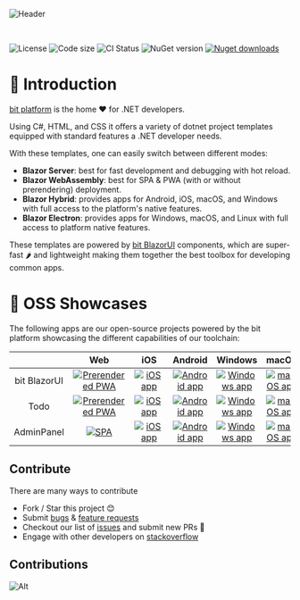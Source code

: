 ![Header](https://user-images.githubusercontent.com/6169846/251658486-b16e1db8-5481-46c4-9fc1-c9b279a4364a.png)

<br/>

![License](https://img.shields.io/github/license/bitfoundation/bitplatform.svg)
![Code size](https://img.shields.io/github/languages/code-size/bitfoundation/bitplatform.svg?logo=github)
![CI Status](https://github.com/bitfoundation/bitplatform/actions/workflows/bit.ci.yml/badge.svg)
![NuGet version](https://img.shields.io/nuget/v/bit.blazorui.svg?logo=nuget)
[![Nuget downloads](https://img.shields.io/badge/packages_download-3.4M-blue.svg?logo=nuget)](https://www.nuget.org/profiles/bit-foundation)


# 🧾 Introduction

[bit platform](https://bitplatform.dev) is the home ❤️ for .NET developers.

Using C#, HTML, and CSS it offers a variety of dotnet project templates equipped with standard features a .NET developer needs.

With these templates, one can easily switch between different modes:

* **Blazor Server**: best for fast development and debugging with hot reload.
* **Blazor WebAssembly**: best for SPA & PWA (with or without prerendering) deployment.
* **Blazor Hybrid**: provides apps for Android, iOS, macOS, and Windows with full access to the platform's native features.
* **Blazor Electron**: provides apps for Windows, macOS, and Linux with full access to platform native features.

These templates are powered by [bit BlazorUI](https://components.bitplatform.dev) components, which are super-fast 🌶 and lightweight making them together the best toolbox for developing common apps.


# 🎁 OSS Showcases

The following apps are our open-source projects powered by the bit platform showcasing the different capabilities of our toolchain:

| | &nbsp;&nbsp;&nbsp;Web&nbsp;&nbsp;&nbsp; | &nbsp;&nbsp;&nbsp;iOS&nbsp;&nbsp;&nbsp; | Android | Windows | macOS | &nbsp;Linux&nbsp;
|:-:|:--:|:--:|:--:|:--:|:--:|:--:|
| bit BlazorUI | [![Prerendered PWA](https://github-production-user-asset-6210df.s3.amazonaws.com/6169846/251381583-8b8eb895-80c9-4811-9641-57a5a08db163.png)](https://components.bitplatform.dev) | [![iOS app](https://github-production-user-asset-6210df.s3.amazonaws.com/6169846/251381842-e72976ce-fd20-431d-a677-ca1ed625b83b.png)](https://apps.apple.com/us/app/bit-blazor-ui/id6450401404) | [![Android app](https://github-production-user-asset-6210df.s3.amazonaws.com/6169846/251381958-24931682-87f6-44fc-a1c7-eecf46387005.png)](https://play.google.com/store/apps/details?id=com.bitplatform.BlazorUI.Demo) | [![Windows app](https://github-production-user-asset-6210df.s3.amazonaws.com/6169846/251382080-9ae97fea-934c-4097-aca4-124a2aed1595.png)](https://github.com/bitfoundation/bitplatform/releases/latest/download/BlazorUIDemo-Windows.zip) | [![macOS app](https://github-production-user-asset-6210df.s3.amazonaws.com/6169846/251382211-0d58f9ba-1a1f-4481-a0ca-b23a393cca9f.png)](https://github.com/bitfoundation/bitplatform/releases/latest/download/BlazorUIDemo-macOS.pkg) | [![Linux app](https://github-production-user-asset-6210df.s3.amazonaws.com/6169846/251382372-59411a10-8460-4855-91e9-665f76b7011f.png)](https://github.com/bitfoundation/bitplatform/releases/latest/download/BlazorUIDemo-Linux.zip) |
| Todo | [![Prerendered PWA](https://github-production-user-asset-6210df.s3.amazonaws.com/6169846/251381583-8b8eb895-80c9-4811-9641-57a5a08db163.png)](https://todo.bitplatform.dev) | [![iOS app](https://github-production-user-asset-6210df.s3.amazonaws.com/6169846/251381842-e72976ce-fd20-431d-a677-ca1ed625b83b.png)](https://apps.apple.com/us/app/bit-todotemplate/id6450611072) | [![Android app](https://github-production-user-asset-6210df.s3.amazonaws.com/6169846/251381958-24931682-87f6-44fc-a1c7-eecf46387005.png)](https://play.google.com/store/apps/details?id=com.bitplatform.Todo.Template) | [![Windows app](https://github-production-user-asset-6210df.s3.amazonaws.com/6169846/251382080-9ae97fea-934c-4097-aca4-124a2aed1595.png)](https://github.com/bitfoundation/bitplatform/releases/latest/download/TodoTemplate-Windows.zip) | [![macOS app](https://github-production-user-asset-6210df.s3.amazonaws.com/6169846/251382211-0d58f9ba-1a1f-4481-a0ca-b23a393cca9f.png)](https://github.com/bitfoundation/bitplatform/releases/latest/download/TodoTemplate-macOS.pkg) | [![Linux app](https://github-production-user-asset-6210df.s3.amazonaws.com/6169846/251382372-59411a10-8460-4855-91e9-665f76b7011f.png)](https://github.com/bitfoundation/bitplatform/releases/latest/download/TodoTemplate-Linux.zip) |
| AdminPanel | [![SPA](https://github-production-user-asset-6210df.s3.amazonaws.com/6169846/251395129-71a5a79c-af74-4d4e-a0f7-ed9a15cf2e46.png)](https://adminpanel.bitplatform.dev) | [![iOS app](https://github-production-user-asset-6210df.s3.amazonaws.com/6169846/251381842-e72976ce-fd20-431d-a677-ca1ed625b83b.png)](https://apps.apple.com/us/app/bit-adminpanel/id6450611349) | [![Android app](https://github-production-user-asset-6210df.s3.amazonaws.com/6169846/251381958-24931682-87f6-44fc-a1c7-eecf46387005.png)](https://play.google.com/store/apps/details?id=com.bitplatform.AdminPanel.Template) | [![Windows app](https://github-production-user-asset-6210df.s3.amazonaws.com/6169846/251382080-9ae97fea-934c-4097-aca4-124a2aed1595.png)](https://github.com/bitfoundation/bitplatform/releases/latest/download/AdminPanel-Windows.zip) | [![macOS app](https://github-production-user-asset-6210df.s3.amazonaws.com/6169846/251382211-0d58f9ba-1a1f-4481-a0ca-b23a393cca9f.png)](https://github.com/bitfoundation/bitplatform/releases/latest/download/AdminPanel-macOS.pkg) | [![Linux app](https://github-production-user-asset-6210df.s3.amazonaws.com/6169846/251382372-59411a10-8460-4855-91e9-665f76b7011f.png)](https://github.com/bitfoundation/bitplatform/releases/latest/download/AdminPanel-Linux.zip) |


## **Contribute**

There are many ways to contribute

* Fork / Star this project 😊
* Submit [bugs](https://github.com/bitfoundation/bitplatform/issues/new?template=bug_report.yml) & [feature requests](https://github.com/bitfoundation/bitplatform/issues/new?template=feature_request.yml)
* Checkout our list of [issues](https://github.com/bitfoundation/bitplatform/issues) and submit new PRs 🤩
* Engage with other developers on [stackoverflow](https://stackoverflow.com/questions/tagged/bitplatform)

## **Contributions**

![Alt](https://repobeats.axiom.co/api/embed/66dc1fc04ed967094b98ac118e8f18fa38b19f6a.svg "bit platform open source contributions report")
